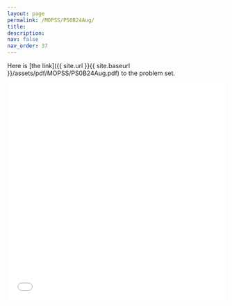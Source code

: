 ```yaml
---
layout: page
permalink: /MOPSS/PS0B24Aug/
title: 
description:
nav: false
nav_order: 37
---
```


Here is [the link]({{ site.url }}{{ site.baseurl }}/assets/pdf/MOPSS/PS0B24Aug.pdf) to the problem set. 

<iframe src="{{ site.baseurl }}/assets/pdf/MOPSS/PS0B24Aug.pdf" width="100%" height="500" frameborder="no" border="0" marginwidth="0" marginheight="0"></iframe>
